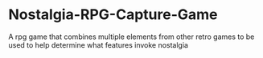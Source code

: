# Nostalgia-RPG-Capture-Game
A rpg game that combines multiple elements from other retro games to be used to help determine what features invoke nostalgia
